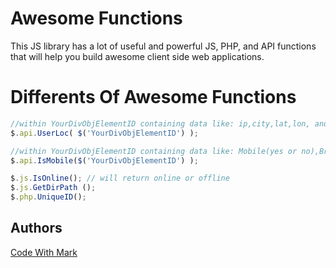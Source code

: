  
# Awesome Functions

This JS library has a lot of useful and powerful JS, PHP, and API functions that will help you build awesome client side web applications.

# Differents Of Awesome Functions

 
```javascript
//within YourDivObjElementID containing data like: ip,city,lat,lon, and etc
$.api.UserLoc( $('YourDivObjElementID') ); 

//within YourDivObjElementID containing data like: Mobile(yes or no),Browser,BrowserVersionNum,Platform
$.api.IsMobile($('YourDivObjElementID') ); 

$.js.IsOnline(); // will return online or offline
$.js.GetDirPath (); 
$.php.UniqueID();

```

 
## Authors

[Code With Mark](http://codewithmark.com)
